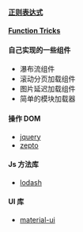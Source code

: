 #### [正则表达式](reg-exp.md)

#### [Function Tricks](function-tricks.md)

#### 自己实现的一些组件

* 瀑布流组件
* 滚动分页加载组件
* 图片延迟加载组件
* 简单的模块加载器

#### 操作 DOM

* [jquery](https://github.com/jquery/jquery)
* [zepto](https://github.com/madrobby/zepto)

#### Js 方法库

* [lodash](https://github.com/eplover/lodash)

#### UI 库

* [material-ui](http://www.material-ui.com/#/)
